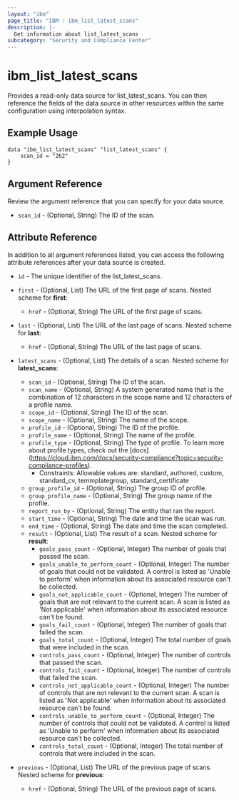 ```yaml
---
layout: "ibm"
page_title: "IBM : ibm_list_latest_scans"
description: |-
  Get information about list_latest_scans
subcategory: "Security and Compliance Center"
---
```


# ibm_list_latest_scans

Provides a read-only data source for list_latest_scans. You can then reference the fields of the data source in other resources within the same configuration using interpolation syntax.

## Example Usage

```hcl
data "ibm_list_latest_scans" "list_latest_scans" {
	scan_id = "262"
}
```

## Argument Reference

Review the argument reference that you can specify for your data source.

* `scan_id` - (Optional, String) The ID of the scan.

## Attribute Reference

In addition to all argument references listed, you can access the following attribute references after your data source is created.

* `id` - The unique identifier of the list_latest_scans.
* `first` - (Optional, List) The URL of the first page of scans.
Nested scheme for **first**:
	* `href` - (Optional, String) The URL of the first page of scans.

* `last` - (Optional, List) The URL of the last page of scans.
Nested scheme for **last**:
	* `href` - (Optional, String) The URL of the last page of scans.

* `latest_scans` - (Optional, List) The details of a scan.
Nested scheme for **latest_scans**:
	* `scan_id` - (Optional, String) The ID of the scan.
	* `scan_name` - (Optional, String) A system generated name that is the combination of 12 characters in the scope name and 12 characters of a profile name.
	* `scope_id` - (Optional, String) The ID of the scan.
	* `scope_name` - (Optional, String) The name of the scope.
	* `profile_id` - (Optional, String) The ID of the profile.
	* `profile_name` - (Optional, String) The name of the profile.
	* `profile_type` - (Optional, String) The type of profile. To learn more about profile types, check out the [docs] (https://cloud.ibm.com/docs/security-compliance?topic=security-compliance-profiles).
	  * Constraints: Allowable values are: standard, authored, custom, standard_cv, temmplategroup, standard_certificate
	* `group_profile_id` - (Optional, String) The group ID of profile.
	* `group_profile_name` - (Optional, String) The group name of the profile.
	* `report_run_by` - (Optional, String) The entity that ran the report.
	* `start_time` - (Optional, String) The date and time the scan was run.
	* `end_time` - (Optional, String) The date and time the scan completed.
	* `result` - (Optional, List) The result of a scan.
	Nested scheme for **result**:
		* `goals_pass_count` - (Optional, Integer) The number of goals that passed the scan.
		* `goals_unable_to_perform_count` - (Optional, Integer) The number of goals that could not be validated. A control is listed as 'Unable to perform' when information about its associated resource can't be collected.
		* `goals_not_applicable_count` - (Optional, Integer) The number of goals that are not relevant to the current scan. A scan is listed as 'Not applicable' when information about its associated resource can't be found.
		* `goals_fail_count` - (Optional, Integer) The number of goals that failed the scan.
		* `goals_total_count` - (Optional, Integer) The total number of goals that were included in the scan.
		* `controls_pass_count` - (Optional, Integer) The number of controls that passed the scan.
		* `controls_fail_count` - (Optional, Integer) The number of controls that failed the scan.
		* `controls_not_applicable_count` - (Optional, Integer) The number of controls that are not relevant to the current scan. A scan is listed as 'Not applicable' when information about its associated resource can't be found.
		* `controls_unable_to_perform_count` - (Optional, Integer) The number of controls that could not be validated. A control is listed as 'Unable to perform' when information about its associated resource can't be collected.
		* `controls_total_count` - (Optional, Integer) The total number of controls that were included in the scan.

* `previous` - (Optional, List) The URL of the previous page of scans.
Nested scheme for **previous**:
	* `href` - (Optional, String) The URL of the previous page of scans.

